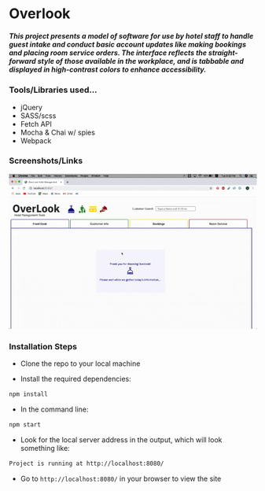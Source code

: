 # Overlook 

##### This project presents a model of software for use by hotel staff to handle guest intake and conduct basic account updates like making bookings and placing room service orders. The interface reflects the straight-forward style of those available in the workplace, and is tabbable and displayed in high-contrast colors to enhance accessibility.

### Tools/Libraries used... 

- jQuery
- SASS/scss
- Fetch API
- Mocha & Chai w/ spies
- Webpack

### Screenshots/Links

![Overlook demo gif](./src/images/demogif2.gif)

### Installation Steps

- Clone the repo to your local machine

- Install the required dependencies:

```bash 
npm install
```
- In the command line:

```bash
npm start
```

- Look for the local server address in the output, which will look something like: 

```bash
Project is running at http://localhost:8080/
```

- Go to `http://localhost:8080/` in your browser to view the site
